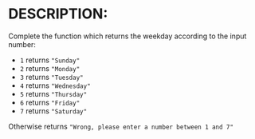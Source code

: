 # DESCRIPTION:

Complete the function which returns the weekday according to the input number:

-   `1` returns `"Sunday"`
-   `2` returns `"Monday"`
-   `3` returns `"Tuesday"`
-   `4` returns `"Wednesday"`
-   `5` returns `"Thursday"`
-   `6` returns `"Friday"`
-   `7` returns `"Saturday"`

Otherwise returns `"Wrong, please enter a number between 1 and 7"`
